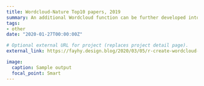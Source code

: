 ```yaml
---
title: Wordcloud-Nature Top10 papers, 2019
summary: An additional Wordcloud function can be further developed into an R package. Drawing wordcloud of the keywords of Nature's top 10 papers, 2019. 
tags:
- other
date: "2020-01-27T00:00:00Z"

# Optional external URL for project (replaces project detail page).
external_link: https://fayhy.design.blog/2020/03/05/r-create-wordcloud-of-nature-top10-papers-2019/

image:
  caption: Sample output
  focal_point: Smart
---
```

